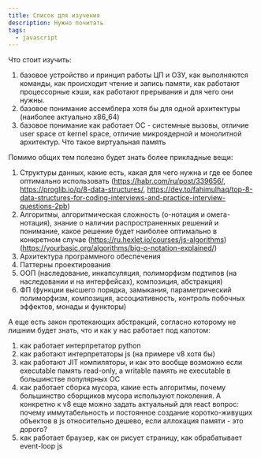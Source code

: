 ```yaml
---
title: Список для изучения
description: Нужно почитать
tags:
  - javascript
---
```


Что стоит изучить:
1. базовое устройство и принцип работы ЦП и ОЗУ, как выполняются команды, как происходит чтение и запись памяти, как работают процессорные кэши, как работают прерывания и для чего они нужны.
2. базовое понимание ассемблера хотя бы для одной архитектуры (наиболее актуально x86_64)
3. базовое понимание как работает ОС - системные вызовы, отличие user space от kernel space, отличие микроядерной и монолитной архитектур. Что такое виртуальная память

Помимо общих тем полезно будет знать более прикладные вещи:
1. Структуры данных, какие есть, какая для чего нужна и где ее более оптимально использовать (https://habr.com/ru/post/339656/, https://proglib.io/p/8-data-structures/, https://dev.to/fahimulhaq/top-8-data-structures-for-coding-interviews-and-practice-interview-questions-2pb)
2. Алгоритмы, алгоритмическая сложность (о-нотация и омега-нотация), знание о наличии распространенных решений и понимание, какое решение будет наиболее оптимально в конкретном случае (https://ru.hexlet.io/courses/js-algorithms)(https://yourbasic.org/algorithms/big-o-notation-explained/)
3. Архитектура программного обеспечения
4. Паттерны проектирования
5. ООП (наследование, инкапсуляция, полиморфизм подтипов (на наследовании и на интерфейсах), композиция, абстракция)
6. ФП (функции высшего порядка, замыкания, параметрический полиморфизм, композиция, ассоциативность, контроль побочных эффектов, монады и функторы)

А еще есть закон протекающих абстракций, согласно которому не лишним будет знать, что и как у нас работает под капотом:
1. как работает интерпретатор python
2. как работают интерпретаторы js (на примере v8 хотя бы)
3. как работают JIT компиляторы, и как это вообще возможно если executable память read-only, а writable память не executable в большинстве популярных ОС
4. как работает сборка мусора, какие есть алгоритмы, почему большинство сборщиков мусора используют поколения. А конкретно к v8 еще можно задать актуальный для react вопрос: почему иммутабельность и постоянное создание коротко-живущих объектов в js относительно дешево, если аллокация памяти - это дорого? 
5. как работает браузер, как он рисует страницу, как обрабатывает event-loop js
